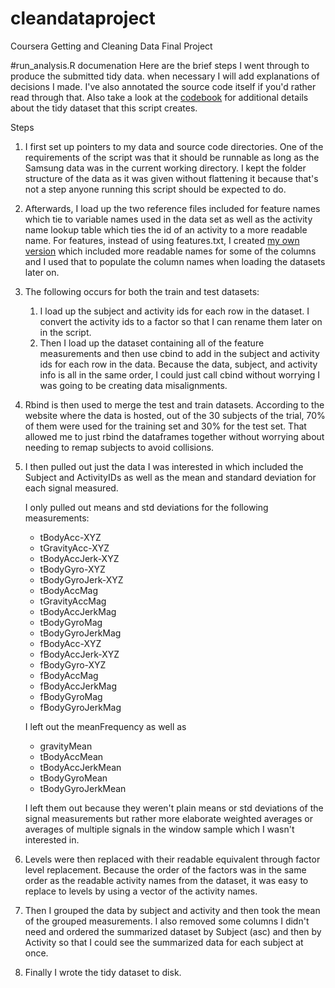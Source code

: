 # cleandataproject
Coursera Getting and Cleaning Data Final Project

#run_analysis.R documenation
Here are the brief steps I went through to produce the submitted tidy data.  when necessary I will add explanations of decisions I made.  I've also annotated the source code itself if you'd rather read through that.  Also take a look at the [codebook](https://github.com/dmarkert/cleandataproject/blob/master/codebook.md) for additional details about the tidy dataset that this script creates.

Steps

1. I first set up pointers to my data and source code directories.  One of the requirements of the script was that it should be runnable as long as the Samsung data was in the current working directory.  I kept the folder structure of the data as it was given without flattening it because that's not a step anyone running this script should be expected to do.

2. Afterwards, I load up the two reference files included for feature names which tie to variable names used in the data set as well as the activity name lookup table which ties the id of an activity to a more readable name.  For features, instead of using features.txt, I created [my own version](https://github.com/dmarkert/cleandataproject/blob/master/my_feature_names.txt) which included more readable names for some of the columns and I used that to populate the column names when loading the datasets later on.

3. The following occurs for both the train and test datasets:
    1. I load up the subject and activity ids for each row in the dataset.  I convert the activity ids to a factor so that I can rename them later on in the script.
    2. Then I load up the dataset containing all of the feature measurements and then use cbind to add in the subject and activity ids for each row in the data.  Because the data, subject, and activity info is all in the same order, I could just call cbind without worrying I was going to be creating data misalignments.

4.  Rbind is then used to merge the test and train datasets.  According to the website where the data is hosted, out of the 30 subjects of the trial, 70% of them were used for the training set and 30% for the test set.  That allowed me to just rbind the dataframes together without worrying about needing to remap subjects to avoid collisions.

5.  I then pulled out just the data I was interested in which included the Subject and ActivityIDs as well as the mean and standard deviation for each signal measured.  

    I only pulled out means and std deviations for the following measurements:
    
    - tBodyAcc-XYZ
    - tGravityAcc-XYZ
    - tBodyAccJerk-XYZ
    - tBodyGyro-XYZ
    - tBodyGyroJerk-XYZ
    - tBodyAccMag
    - tGravityAccMag
    - tBodyAccJerkMag
    - tBodyGyroMag
    - tBodyGyroJerkMag
    - fBodyAcc-XYZ
    - fBodyAccJerk-XYZ
    - fBodyGyro-XYZ
    - fBodyAccMag
    - fBodyAccJerkMag
    - fBodyGyroMag
    - fBodyGyroJerkMag
    
    I left out the meanFrequency as well as
    
    - gravityMean
    - tBodyAccMean
    - tBodyAccJerkMean
    - tBodyGyroMean
    - tBodyGyroJerkMean
    
    I left them out because they weren't plain means or std deviations of the signal measurements but rather more elaborate weighted averages or averages of multiple signals in the window sample which I wasn't interested in.
    
6.  Levels were then replaced with their readable equivalent through factor level replacement.  Because the order of the factors was in the same order as the readable activity names from the dataset, it was easy to replace to levels by using a vector of the activity names.

7.  Then I grouped the data by subject and activity and then took the mean of the grouped measurements.  I also removed some columns I didn't need and ordered the summarized dataset by Subject (asc) and then by Activity so that I could see the summarized data for each subject at once.

8.  Finally I wrote the tidy dataset to disk.